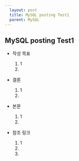 ```yaml
---  
  layout: post  
  title: MySQL posting Test1
  parent: MySQL  
---  
```

  
## MySQL posting Test1  

* 작성 목표  
  1) 1  
  2)   
  
* 결론  
  1) 1  
  2)   

* 본문   
  1) 1  
  2)  

* 참조 링크  
  1) 1 
  2)  
  3)  
